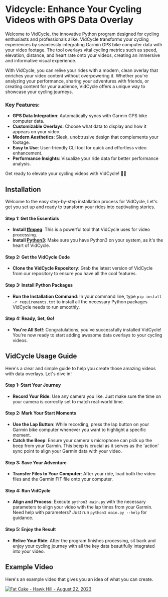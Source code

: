 # Vidcycle: Enhance Your Cycling Videos with GPS Data Overlay

Welcome to VidCycle, the innovative Python program designed for cycling enthusiasts and professionals alike. VidCycle transforms your cycling experiences by seamlessly integrating Garmin GPS bike computer data with your video footage. The tool overlays vital cycling metrics such as speed, elevation, distance, and heart rate onto your videos, creating an immersive and informative visual experience. 

With VidCycle, you can relive your rides with a modern, clean overlay that enriches your video content without overpowering it. Whether you're analyzing your performance, sharing your adventures with friends, or creating content for your audience, VidCycle offers a unique way to showcase your cycling journeys.

### Key Features:
- **GPS Data Integration**: Automatically syncs with Garmin GPS bike computer data.
- **Customizable Overlays**: Choose what data to display and how it appears on your video.
- **Modern Aesthetics**: Sleek, unobtrusive design that complements your footage.
- **Easy to Use**: User-friendly CLI tool for quick and effortless video enhancement.
- **Performance Insights**: Visualize your ride data for better performance analysis.

Get ready to elevate your cycling videos with VidCycle! 🚴💨

## Installation

Welcome to the easy step-by-step installation process for VidCycle, Let's get you set up and ready to transform your rides into captivating stories.

#### Step 1: Get the Essentials
- **Install [ffmpeg](https://ffmpeg.org/)**: This is a powerful tool that VidCycle uses for video processing.
- **Install [Python3](https://www.python.org/downloads/)**: Make sure you have Python3 on your system, as it's the heart of VidCycle.

#### Step 2: Get the VidCycle Code
- **Clone the VidCycle Repository**: Grab the latest version of VidCycle from our repository to ensure you have all the cool features.

#### Step 3: Install Python Packages
- **Run the Installation Command**: In your command line, type `pip install -r requirements.txt` to install all the necessary Python packages VidCycle needs to run smoothly.

#### Step 4: Ready, Set, Go!
- **You're All Set!**: Congratulations, you've successfully installed VidCycle! You're now ready to start adding awesome data overlays to your cycling videos.

## VidCycle Usage Guide

Here's a clear and simple guide to help you create those amazing videos with data overlays. Let's dive in!

#### Step 1: Start Your Journey
- **Record Your Ride**: Use any camera you like. Just make sure the time on your camera is correctly set to match real-world time.

#### Step 2: Mark Your Start Moments
- **Use the Lap Button**: While recording, press the lap button on your Garmin bike computer whenever you want to highlight a specific moment.
- **Catch the Beep**: Ensure your camera's microphone can pick up the beep from your Garmin. This beep is crucial as it serves as the 'action' sync point to align your Garmin data with your video.

#### Step 3: Save Your Adventure
- **Transfer Files to Your Computer**: After your ride, load both the video files and the Garmin FIT file onto your computer.

#### Step 4: Run VidCycle
- **Align and Process**: Execute `python3 main.py` with the necessary parameters to align your video with the lap times from your Garmin. Need help with parameters? Just run `python3 main.py --help` for guidance.

#### Step 5: Enjoy the Result
- **Relive Your Ride**: After the program finishes processing, sit back and enjoy your cycling journey with all the key data beautifully integrated into your video.

## Example Video

Here's an example video that gives you an idea of what you can create.

[![Fat Cake - Hawk Hill - August 22, 2023](https://img.youtube.com/vi/AgSG2Q-ejGk/0.jpg)](https://www.youtube.com/watch?v=AgSG2Q-ejGk)
